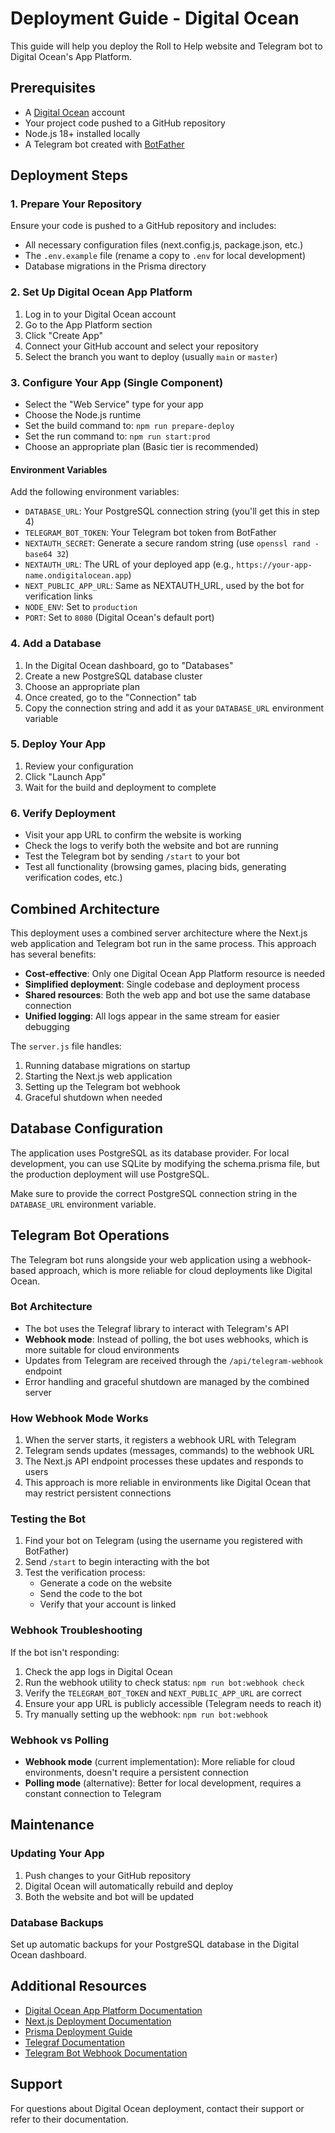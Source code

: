 # Deployment Guide - Digital Ocean

This guide will help you deploy the Roll to Help website and Telegram bot to Digital Ocean's App Platform.

## Prerequisites

- A [Digital Ocean](https://www.digitalocean.com/) account
- Your project code pushed to a GitHub repository
- Node.js 18+ installed locally
- A Telegram bot created with [BotFather](https://t.me/botfather)

## Deployment Steps

### 1. Prepare Your Repository

Ensure your code is pushed to a GitHub repository and includes:
- All necessary configuration files (next.config.js, package.json, etc.)
- The `.env.example` file (rename a copy to `.env` for local development)
- Database migrations in the Prisma directory

### 2. Set Up Digital Ocean App Platform

1. Log in to your Digital Ocean account
2. Go to the App Platform section
3. Click "Create App"
4. Connect your GitHub account and select your repository
5. Select the branch you want to deploy (usually `main` or `master`)

### 3. Configure Your App (Single Component)

- Select the "Web Service" type for your app
- Choose the Node.js runtime
- Set the build command to: `npm run prepare-deploy`
- Set the run command to: `npm run start:prod`
- Choose an appropriate plan (Basic tier is recommended)

#### Environment Variables
Add the following environment variables:
- `DATABASE_URL`: Your PostgreSQL connection string (you'll get this in step 4)
- `TELEGRAM_BOT_TOKEN`: Your Telegram bot token from BotFather
- `NEXTAUTH_SECRET`: Generate a secure random string (use `openssl rand -base64 32`)
- `NEXTAUTH_URL`: The URL of your deployed app (e.g., `https://your-app-name.ondigitalocean.app`)
- `NEXT_PUBLIC_APP_URL`: Same as NEXTAUTH_URL, used by the bot for verification links
- `NODE_ENV`: Set to `production`
- `PORT`: Set to `8080` (Digital Ocean's default port)

### 4. Add a Database

1. In the Digital Ocean dashboard, go to "Databases"
2. Create a new PostgreSQL database cluster
3. Choose an appropriate plan
4. Once created, go to the "Connection" tab
5. Copy the connection string and add it as your `DATABASE_URL` environment variable

### 5. Deploy Your App

1. Review your configuration
2. Click "Launch App"
3. Wait for the build and deployment to complete

### 6. Verify Deployment

- Visit your app URL to confirm the website is working
- Check the logs to verify both the website and bot are running
- Test the Telegram bot by sending `/start` to your bot
- Test all functionality (browsing games, placing bids, generating verification codes, etc.)

## Combined Architecture

This deployment uses a combined server architecture where the Next.js web application and Telegram bot run in the same process. This approach has several benefits:

- **Cost-effective**: Only one Digital Ocean App Platform resource is needed
- **Simplified deployment**: Single codebase and deployment process
- **Shared resources**: Both the web app and bot use the same database connection
- **Unified logging**: All logs appear in the same stream for easier debugging

The `server.js` file handles:
1. Running database migrations on startup
2. Starting the Next.js web application
3. Setting up the Telegram bot webhook
4. Graceful shutdown when needed

## Database Configuration

The application uses PostgreSQL as its database provider. For local development, you can use SQLite by modifying the schema.prisma file, but the production deployment will use PostgreSQL.

Make sure to provide the correct PostgreSQL connection string in the `DATABASE_URL` environment variable.

## Telegram Bot Operations

The Telegram bot runs alongside your web application using a webhook-based approach, which is more reliable for cloud deployments like Digital Ocean.

### Bot Architecture

- The bot uses the Telegraf library to interact with Telegram's API
- **Webhook mode**: Instead of polling, the bot uses webhooks, which is more suitable for cloud environments
- Updates from Telegram are received through the `/api/telegram-webhook` endpoint
- Error handling and graceful shutdown are managed by the combined server

### How Webhook Mode Works

1. When the server starts, it registers a webhook URL with Telegram
2. Telegram sends updates (messages, commands) to the webhook URL
3. The Next.js API endpoint processes these updates and responds to users
4. This approach is more reliable in environments like Digital Ocean that may restrict persistent connections

### Testing the Bot

1. Find your bot on Telegram (using the username you registered with BotFather)
2. Send `/start` to begin interacting with the bot
3. Test the verification process:
   - Generate a code on the website
   - Send the code to the bot
   - Verify that your account is linked

### Webhook Troubleshooting

If the bot isn't responding:
1. Check the app logs in Digital Ocean
2. Run the webhook utility to check status: `npm run bot:webhook check`
3. Verify the `TELEGRAM_BOT_TOKEN` and `NEXT_PUBLIC_APP_URL` are correct
4. Ensure your app URL is publicly accessible (Telegram needs to reach it)
5. Try manually setting up the webhook: `npm run bot:webhook`

### Webhook vs Polling

- **Webhook mode** (current implementation): More reliable for cloud environments, doesn't require a persistent connection
- **Polling mode** (alternative): Better for local development, requires a constant connection to Telegram

## Maintenance

### Updating Your App

1. Push changes to your GitHub repository
2. Digital Ocean will automatically rebuild and deploy
3. Both the website and bot will be updated

### Database Backups

Set up automatic backups for your PostgreSQL database in the Digital Ocean dashboard.

## Additional Resources

- [Digital Ocean App Platform Documentation](https://docs.digitalocean.com/products/app-platform/)
- [Next.js Deployment Documentation](https://nextjs.org/docs/deployment)
- [Prisma Deployment Guide](https://www.prisma.io/docs/guides/deployment/deployment)
- [Telegraf Documentation](https://telegraf.js.org/)
- [Telegram Bot Webhook Documentation](https://core.telegram.org/bots/api#setwebhook)

## Support

For questions about Digital Ocean deployment, contact their support or refer to their documentation. 